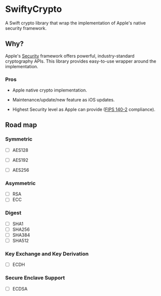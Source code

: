 # SwiftyCrypto
A Swift crypto library that wrap the implementation of Apple's native security framework.

## Why?

Apple's [Security](https://developer.apple.com/documentation/security) framework offers powerful, industry-standard cryptography APIs. This library provides easy-to-use wrapper around the implementation.

### Pros

* Apple native crypto implementation.

* Maintenance/update/new feature as iOS updates. 

* Highest Security level as Apple can provide ([FIPS 140-2](https://support.apple.com/en-us/HT202739) compliance). 

## ​Road map

### Symmetric

- [ ] AES128

- [ ] AES192

- [ ] AES256

### Asymmetric

- [ ] RSA
- [ ] ECC

### Digest

- [ ] SHA1
- [ ] SHA256
- [ ] SHA384
- [ ] SHA512

### Key Exchange and Key Derivation

- [ ] ECDH 


### Secure Enclave Support

- [ ] ECDSA



